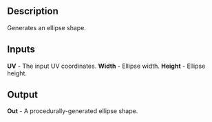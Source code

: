 ## Description
Generates an ellipse shape.

## Inputs
**UV** - The input UV coordinates.
**Width** - Ellipse width.
**Height** - Ellipse height.

## Output
**Out** - A procedurally-generated ellipse shape.